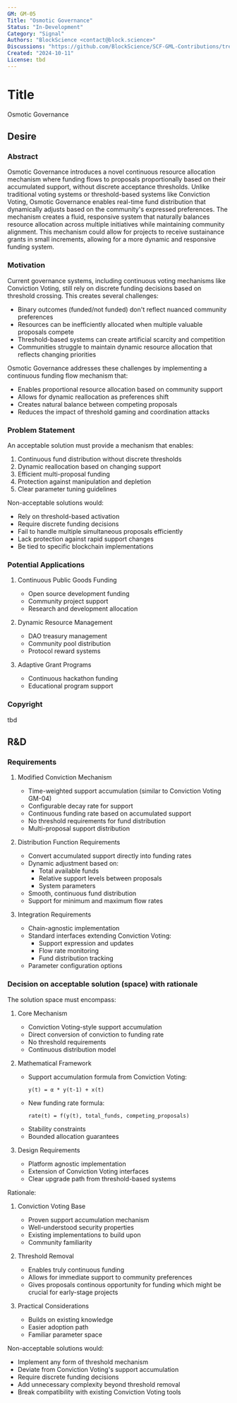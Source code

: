 ```yaml
---
GM: GM-05
Title: "Osmotic Governance"
Status: "In-Development"
Category: "Signal"
Authors: "BlockScience <contact@block.science>"
Discussions: "https://github.com/BlockScience/SCF-GML-Contributions/tree/main/GM-XX"
Created: "2024-10-11"
License: tbd
---
```


# Title
Osmotic Governance

## Desire 

### Abstract
Osmotic Governance introduces a novel continuous resource allocation mechanism where funding flows to proposals proportionally based on their accumulated support, without discrete acceptance thresholds. Unlike traditional voting systems or threshold-based systems like Conviction Voting, Osmotic Governance enables real-time fund distribution that dynamically adjusts based on the community's expressed preferences. The mechanism creates a fluid, responsive system that naturally balances resource allocation across multiple initiatives while maintaining community alignment. This mechanism could allow for projects to receive sustainance grants in small increments, allowing for a more dynamic and responsive funding system.

### Motivation
Current governance systems, including continuous voting mechanisms like Conviction Voting, still rely on discrete funding decisions based on threshold crossing. This creates several challenges:
- Binary outcomes (funded/not funded) don't reflect nuanced community preferences
- Resources can be inefficiently allocated when multiple valuable proposals compete
- Threshold-based systems can create artificial scarcity and competition
- Communities struggle to maintain dynamic resource allocation that reflects changing priorities

Osmotic Governance addresses these challenges by implementing a continuous funding flow mechanism that:
- Enables proportional resource allocation based on community support
- Allows for dynamic reallocation as preferences shift
- Creates natural balance between competing proposals
- Reduces the impact of threshold gaming and coordination attacks

### Problem Statement
An acceptable solution must provide a mechanism that enables:
1. Continuous fund distribution without discrete thresholds
2. Dynamic reallocation based on changing support
3. Efficient multi-proposal funding
4. Protection against manipulation and depletion
5. Clear parameter tuning guidelines

Non-acceptable solutions would:
- Rely on threshold-based activation
- Require discrete funding decisions
- Fail to handle multiple simultaneous proposals efficiently
- Lack protection against rapid support changes
- Be tied to specific blockchain implementations

### Potential Applications
1. Continuous Public Goods Funding
   - Open source development funding
   - Community project support
   - Research and development allocation

2. Dynamic Resource Management
   - DAO treasury management
   - Community pool distribution
   - Protocol reward systems

3. Adaptive Grant Programs
   - Continuous hackathon funding
   - Educational program support

### Copyright
tbd


## R&D

### Requirements
1. Modified Conviction Mechanism
   - Time-weighted support accumulation (similar to Conviction Voting GM-04)
   - Configurable decay rate for support
   - Continuous funding rate based on accumulated support
   - No threshold requirements for fund distribution
   - Multi-proposal support distribution

2. Distribution Function Requirements
   - Convert accumulated support directly into funding rates
   - Dynamic adjustment based on:
     * Total available funds
     * Relative support levels between proposals
     * System parameters
   - Smooth, continuous fund distribution
   - Support for minimum and maximum flow rates

3. Integration Requirements
   - Chain-agnostic implementation
   - Standard interfaces extending Conviction Voting:
     * Support expression and updates
     * Flow rate monitoring
     * Fund distribution tracking
   - Parameter configuration options

### Decision on acceptable solution (space) with rationale
The solution space must encompass:

1. Core Mechanism
   - Conviction Voting-style support accumulation
   - Direct conversion of conviction to funding rate
   - No threshold requirements
   - Continuous distribution model

2. Mathematical Framework
   - Support accumulation formula from Conviction Voting:
     ```
     y(t) = α * y(t-1) + x(t)
     ```
   - New funding rate formula:
     ```
     rate(t) = f(y(t), total_funds, competing_proposals)
     ```
   - Stability constraints
   - Bounded allocation guarantees

3. Design Requirements
   - Platform agnostic implementation
   - Extension of Conviction Voting interfaces
   - Clear upgrade path from threshold-based systems

Rationale:

1. Conviction Voting Base
   - Proven support accumulation mechanism
   - Well-understood security properties
   - Existing implementations to build upon
   - Community familiarity

2. Threshold Removal
   - Enables truly continuous funding
   - Allows for immediate support to community preferences
   - Gives proposals continous opportunity for funding which might be crucial for early-stage projects

3. Practical Considerations
   - Builds on existing knowledge
   - Easier adoption path
   - Familiar parameter space

Non-acceptable solutions would:
- Implement any form of threshold mechanism
- Deviate from Conviction Voting's support accumulation
- Require discrete funding decisions
- Add unnecessary complexity beyond threshold removal
- Break compatibility with existing Conviction Voting tools